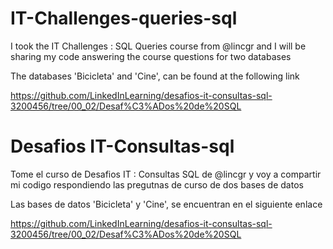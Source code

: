 # IT-Challenges-queries-sql

I took the IT Challenges : SQL Queries course from @lincgr and I will be sharing my code answering the course questions for two databases

The databases 'Bicicleta' and 'Cine', can be found at the following link

https://github.com/LinkedInLearning/desafios-it-consultas-sql-3200456/tree/00_02/Desaf%C3%ADos%20de%20SQL




# Desafios IT-Consultas-sql
Tome el curso de  Desafios IT : Consultas SQL de @lincgr y voy a compartir mi codigo respondiendo las pregutnas de curso de dos bases de datos

Las bases de datos 'Bicicleta' y 'Cine', se encuentran en el siguiente enlace 

https://github.com/LinkedInLearning/desafios-it-consultas-sql-3200456/tree/00_02/Desaf%C3%ADos%20de%20SQL
